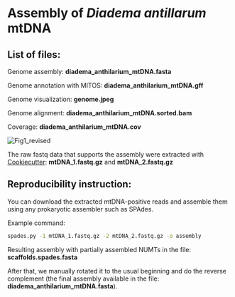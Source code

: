 # Assembly of *Diadema antillarum* mtDNA

## List of files:

Genome assembly: **diadema_anthilarium_mtDNA.fasta**

Genome annotation with MITOS: **diadema_anthilarium_mtDNA.gff**

Genome visualization: **genome.jpeg**

Genome alignment: **diadema_anthilarium_mtDNA.sorted.bam**

Coverage: **diadema_anthilarium_mtDNA.cov**

![Fig1_revised](https://user-images.githubusercontent.com/142793/192270699-20a0e533-365b-4ec9-9441-3fa5efefa9b0.jpg)

The raw fastq data that supports the assembly were extracted with [Cookiecutter](https://github.com/ad3002/Cookiecutter): **mtDNA_1.fastq.gz** and **mtDNA_2.fastq.gz**

## Reproducibility instruction:

You can download the extracted mtDNA-positive reads and assemble them using any prokaryotic assembler such as SPAdes.

Example command:

```bash
spades.py -1 mtDNA_1.fastq.gz -2 mtDNA_2.fastq.gz -o assembly
```

Resulting assembly with partially assembled NUMTs in the file: **scaffolds.spades.fasta**

After that, we manually rotated it to the usual beginning and do the reverse complement (the final assembly available in the file: **diadema_anthilarium_mtDNA.fasta**).



